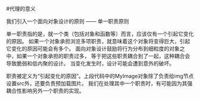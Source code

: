 #代理的意义

我们引入一个面向对象设计的原则 —— 单一职责原则

单一职责指的是，就一个类（包括对象和函数等）而言，应该仅有一个引起它变化的原因。
如果一个对象承担浏览多项职责，就意味着这个对象将变得巨大，引起它变化的原因可能会有多个。
面向对象设计鼓励将行为分布到细粒度的对象之中，如果一个对象承担的职责过多，
等于把这些职责耦合到了一起，这种耦合会导致脆弱和低内聚的设计。
当变化发生时，设计可能会遭到意外的破坏。

职责被定义为“引起变化的原因”。上段代码中的MyImage对象除了负责给img节点设置src外，还要负责预加载图片。
我们在处理其中一个职责时，有可能因为其强耦合性影响另外一个职责的实现。

